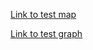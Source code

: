 [Link to test map](https://github.com/ginsstaahh/agni/blob/main/docs/wildfires_map_with_timeline.html)

[Link to test graph](https://github.com/ginsstaahh/agni/blob/main/docs/wildfires_by_province_since_2010.html)